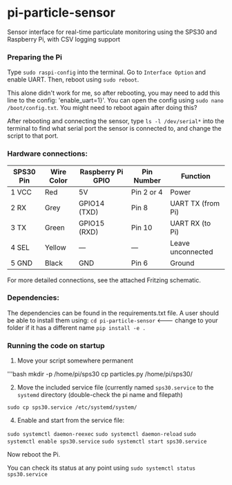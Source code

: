 # pi-particle-sensor
Sensor interface for real-time particulate monitoring using the SPS30 and Raspberry Pi, with CSV logging support

### Preparing the Pi
Type $\texttt{sudo raspi-config}$ into the terminal. Go to $\texttt{Interface Option}$ and enable UART. Then, reboot using $\texttt{sudo reboot}$. 

This alone didn't work for me, so after rebooting, you may need to add this line to the config: 'enable\_uart=1}'.
You can open the config using $\texttt{sudo nano /boot/config.txt}$. You might need to reboot again after doing this? 

After rebooting and connecting the sensor, type $\texttt{ls -l /dev/serial*}$ into the terminal to find what serial port the sensor is connected to, and change the script to that port.

### Hardware connections:

| SPS30 Pin | Wire Color | Raspberry Pi GPIO | Pin Number | Function             |
|-----------|------------|-------------------|-------------|---------------------|
| 1 VCC     | Red        | 5V                | Pin 2 or 4  | Power               |
| 2 RX      | Grey       | GPIO14 (TXD)      | Pin 8       | UART TX (from Pi)   |
| 3 TX      | Green      | GPIO15 (RXD)      | Pin 10      | UART RX (to Pi)     |
| 4 SEL     | Yellow     | —                 | —           | Leave unconnected   |
| 5 GND     | Black      | GND               | Pin 6       | Ground              |

For more detailed connections, see the attached Fritzing schematic.


### Dependencies:
The dependencies can be found in the requirements.txt file. A user should be able to install them using:
$\texttt{cd pi-particle-sensor}$ <--- change to your folder if it has a different name
$\texttt{pip install -e .}$


### Running the code on startup
1) Move your script somewhere permanent

'''bash
mkdir -p /home/pi/sps30
cp particles.py /home/pi/sps30/

2) Move the included service file (currently named $\texttt{sps30.service}$ to the $\texttt{systemd}$ directory (double-check the pi name and filepath)
   
$\texttt{sudo cp sps30.service /etc/systemd/system/}$

4) Enable and start from the service file:

$\texttt{sudo systemctl daemon-reexec}$
$\texttt{sudo systemctl daemon-reload}$
$\texttt{sudo systemctl enable sps30.service}$
$\texttt{sudo systemctl start sps30.service}$

Now reboot the Pi.

You can check its status at any point using
$\texttt{sudo systemctl status sps30.service}$
